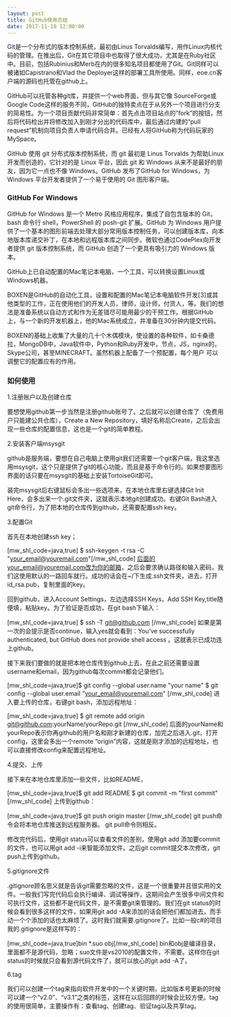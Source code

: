 ```yaml
---
layout: post
title: GitHub使用总结
date: 2017-11-10 12:00:00
---
```


Git是一个分布式的版本控制系统，最初由Linus Torvalds编写，用作Linux内核代码的管理。在推出后，Git在其它项目中也取得了很大成功，尤其是在Ruby社区中。目前，包括Rubinius和Merb在内的很多知名项目都使用了Git。Git同样可以被诸如Capistrano和Vlad the Deployer这样的部署工具所使用。同样，eoe.cn客户端的源码也托管在github上。


GitHub可以托管各种git库，并提供一个web界面，但与其它像 SourceForge或Google Code这样的服务不同，GitHub的独特卖点在于从另外一个项目进行分支的简易性。为一个项目贡献代码非常简单：首先点击项目站点的“fork”的按钮，然后将代码检出并将修改加入到刚才分出的代码库中，最后通过内建的“pull request”机制向项目负责人申请代码合并。已经有人将GitHub称为代码玩家的MySpace。

GitHub 使用 git 分布式版本控制系统，而 git 最初是 Linus Torvalds 为帮助Linux开发而创造的，它针对的是 Linux 平台，因此 git 和 Windows 从来不是最好的朋友，因为它一点也不像 Windows。GitHub
发布了GitHub for Windows，为 Windows 平台开发者提供了一个易于使用的 Git 图形客户端。

### GitHub For Windows

GitHub for Windows 是一个 Metro 风格应用程序，集成了自包含版本的 Git，bash 命令行 shell，PowerShell 的 posh-git 扩展。GitHub 为 Windows 用户提供了一个基本的图形前端去处理大部分常用版本控制任务，可以创建版本库，向本地版本库递交补丁，在本地和远程版本库之间同步。微软也通过CodePlex向开发者提供 git 版本控制系统，而 GitHub 创造了一个更具有吸引力的 Windows 版本。

GitHub上已自动配置的Mac笔记本电脑，一个工具，可以转换设置Linux或Windows机器。

BOXEN是GitHub的自动化工具，设置和配置的Mac笔记本电脑软件开发[3]或其他类型的工作，正在使用他们的开发人员，律师，设计师，付货人，等。我们的想法是准备系统以自动方式和作为无差错尽可能用最少的干预工作。根据GitHub上，与一个新的开发机器上，他的Mac系统成立，并准备在30分钟内提交代码。

BOXEN的基础上收集了大量的几十个木偶模块，使设置的各种软件，如卡桑德拉，MongoDB中，Java软件中，Python和Ruby开发中，节点，JS，nginx的，Skype公司，甚至MINECRAFT。虽然机器上配备了一个预配置，每个用户
可以调整它的配置应有的作用。

### 如何使用

1.注册账户以及创建仓库

要想使用github第一步当然是注册github账号了。之后就可以创建仓库了（免费用户只能建公共仓库），Create a New Repository，填好名称后Create，之后会出现一些仓库的配置信息，这也是一个git的简单教程。


2.安装客户端msysgit

github是服务端，要想在自己电脑上使用git我们还需要一个git客户端，我这里选用msysgit，这个只是提供了git的核心功能，而且是基于命令行的。如果想要图形界面的话只要在msysgit的基础上安装TortoiseGit即可。

装完msysgit后右键鼠标会多出一些选项来，在本地仓库里右键选择Git Init Here，会多出来一个.git文件夹，这就表示本地git创建成功。右键Git Bash进入git命令行，为了把本地的仓库传到github，还需要配置ssh key。

3.配置Git

首先在本地创建ssh key；

[mw_shl_code=java,true] $ ssh-keygen -t rsa -C "your_email@youremail.com"[/mw_shl_code]
后面的your_email@youremail.com改为你的邮箱，之后会要求确认路径和输入密码，我们这使用默认的一路回车就行。成功的话会在~/下生成.ssh文件夹，进去，打开id_rsa.pub，复制里面的key。

回到github，进入Account Settings，左边选择SSH Keys，Add SSH Key,title随便填，粘贴key。为了验证是否成功，在git bash下输入：

[mw_shl_code=java,true]   $ ssh -T git@github.com   [/mw_shl_code]
如果是第一次的会提示是否continue，输入yes就会看到：You’ve successfully authenticated, but GitHub does not provide shell access 。这就表示已成功连上github。

接下来我们要做的就是把本地仓库传到github上去，在此之前还需要设置username和email，因为github每次commit都会记录他们。

[mw_shl_code=java,true]$ git config --global user.name "your name"
$ git config --global user.email "your_email@youremail.com"
[/mw_shl_code]
进入要上传的仓库，右键git bash，添加远程地址：

[mw_shl_code=java,true]    $ git remote add origin git@github.com:yourName/yourRepo.git    [/mw_shl_code]
后面的yourName和yourRepo表示你再github的用户名和刚才新建的仓库，加完之后进入.git，打开config，这里会多出一个remote “origin”内容，这就是刚才添加的远程地址，也可以直接修改config来配置远程地址。

4.提交、上传

接下来在本地仓库里添加一些文件，比如README，

[mw_shl_code=java,true]$ git add README
$ git commit -m "first commit"[/mw_shl_code]
上传到github：

[mw_shl_code=java,true]$ git push origin master
[/mw_shl_code]
git push命令会将本地仓库推送到远程服务器。
git pull命令则相反。

修改完代码后，使用git status可以查看文件的差别，使用git add 添加要commit的文件，也可以用git add -i来智能添加文件。之后git commit提交本次修改，git push上传到github。

5.gitignore文件

.gitignore顾名思义就是告诉git需要忽略的文件，这是一个很重要并且很实用的文件。一般我们写完代码后会执行编译、调试等操作，这期间会产生很多中间文件和可执行文件，这些都不是代码文件，是不需要git来管理的。我们在git status的时候会看到很多这样的文件，如果用git add -A来添加的话会把他们都加进去，而手动一个个添加的话也太麻烦了。这时我们就需要.gitignore了。比如一般c#的项目我的.gitignore是这样写的：


[mw_shl_code=java,true]bin
*.suo
obj[/mw_shl_code]
bin和obj是编译目录，里面都不是源代码，忽略；suo文件是vs2010的配置文件，不需要。这样你在git status的时候就只会看到源代码文件了，就可以放心的git add -A了。

6.tag

我们可以创建一个tag来指向软件开发中的一个关键时期，比如版本号更新的时候可以建一个“v2.0”、“v3.1”之类的标签，这样在以后回顾的时候会比较方便。tag的使用很简单，主要操作有：查看tag、创建tag、验证tag以及共享tag。
